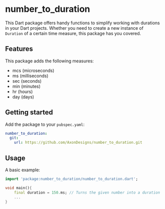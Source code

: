 # number_to_duration

This Dart package offers handy functions to simplify working with durations in your Dart projects. Whether you need to create a new instance of `Duration` of a certain time measure, this package has you covered.

## Features

This package adds the following measures:
- mcs (microseconds)
- ms (milliseconds)
- sec (seconds)
- min (minutes)
- hr (hours)
- day (days)

## Getting started

Add the package to your `pubspec.yaml`:
```yaml
number_to_duration:
  git: 
    url: https://github.com/AxonDesigns/number_to_duration.git
```

## Usage

A basic example: 

```dart
import 'package:number_to_duration/number_to_duration.dart';

void main(){
    final duration = 150.ms; // Turns the given number into a duration in milliseconds
    ...
}
```
